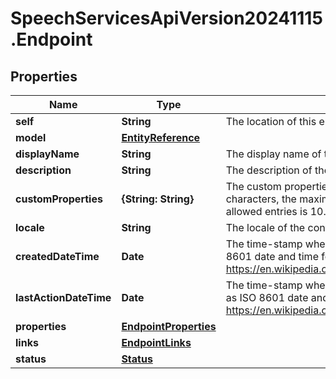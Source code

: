 # SpeechServicesApiVersion20241115.Endpoint

## Properties
Name | Type | Description | Notes
------------ | ------------- | ------------- | -------------
**self** | **String** | The location of this entity. | [optional] 
**model** | [**EntityReference**](EntityReference.md) |  | [optional] 
**displayName** | **String** | The display name of the object. | 
**description** | **String** | The description of the object. | [optional] 
**customProperties** | **{String: String}** | The custom properties of this entity. The maximum allowed key length is 64 characters, the maximum allowed value length is 256 characters and the count of allowed entries is 10. | [optional] 
**locale** | **String** | The locale of the contained data. | 
**createdDateTime** | **Date** | The time-stamp when the object was created. The time stamp is encoded as ISO 8601 date and time format (\"YYYY-MM-DDThh:mm:ssZ\", see https://en.wikipedia.org/wiki/ISO_8601#Combined_date_and_time_representations). | [optional] 
**lastActionDateTime** | **Date** | The time-stamp when the current status was entered. The time stamp is encoded as ISO 8601 date and time format (\"YYYY-MM-DDThh:mm:ssZ\", see https://en.wikipedia.org/wiki/ISO_8601#Combined_date_and_time_representations). | [optional] 
**properties** | [**EndpointProperties**](EndpointProperties.md) |  | [optional] 
**links** | [**EndpointLinks**](EndpointLinks.md) |  | [optional] 
**status** | [**Status**](Status.md) |  | [optional] 


